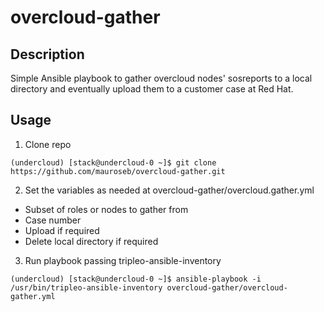 # overcloud-gather

## Description

Simple Ansible playbook to gather overcloud nodes' sosreports to a local directory and eventually upload them to a customer case at Red Hat.

## Usage

1. Clone repo
~~~
(undercloud) [stack@undercloud-0 ~]$ git clone https://github.com/mauroseb/overcloud-gather.git
~~~

2. Set the variables as needed at overcloud-gather/overcloud.gather.yml
  - Subset of roles or nodes to gather from
  - Case number
  - Upload if required
  - Delete local directory if required

3. Run playbook passing tripleo-ansible-inventory
~~~
(undercloud) [stack@undercloud-0 ~]$ ansible-playbook -i /usr/bin/tripleo-ansible-inventory overcloud-gather/overcloud-gather.yml
~~~

